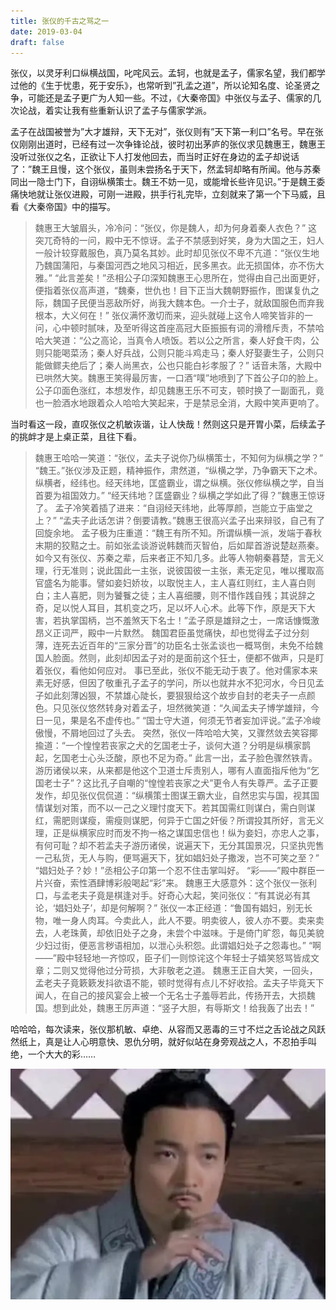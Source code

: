 ```yaml
---
title: 张仪的千古之骂之一
date: 2019-03-04
draft: false
---
```


张仪，以灵牙利口纵横战国，叱咤风云。孟轲，也就是孟子，儒家名望，我们都学过他的《生于忧患，死于安乐》，也常听到”孔孟之道”，所以论知名度、论圣贤之争，可能还是孟子更广为人知一些。不过，《大秦帝国》中张仪与孟子、儒家的几次论战，着实让我有些重新认识了孟子与儒家学派。

孟子在战国被誉为”大才雄辩，天下无对”，张仪则有”天下第一利口”名号。早在张仪刚刚出道时，已经有过一次争锋论战，彼时初出茅庐的张仪求见魏惠王，魏惠王没听过张仪之名，正欲让下人打发他回去，而当时正好在身边的孟子却说话了：”魏王且慢，这个张仪，虽则未尝扬名于天下，然孟轲却略有所闻。他与苏秦同出一隐士门下，自诩纵横策士。魏王不妨一见，或能增长些许见识。”于是魏王委痛快地就让张仪进殿，可刚一进殿，拱手行礼完毕，立刻就来了第一个下马威，且看《大秦帝国》中的描写。

>魏惠王大皱眉头，冷冷问：“张仪，你是魏人，却为何身着秦人衣色？” 
这突兀奇特的一问，殿中无不惊讶。孟子不禁感到好笑，身为大国之王，妇人一般计较穿戴服色，真乃莫名其妙。此时却见张仪不卑不亢道：“张仪生地乃魏国蒲阳，与秦国河西之地风习相近，民多黑衣。此无损国体，亦不伤大雅。”
“此言差矣！”丞相公子卬深知魏惠王心思所在，觉得由自己出面更好，便指着张仪高声道，“魏秦，世仇也！目下正当大魏朝野振作，图谋复仇之际，魏国子民便当恶敌所好，尚我大魏本色。一介士子，就敌国服色而弃我根本，大义何在！” 
张仪满怀激切而来，迎头就碰上这令人啼笑皆非的一问，心中顿时腻味，及至听得这首座高冠大臣振振有词的滑稽斥责，不禁哈哈大笑道：“公之高论，当真令人喷饭。若以公之所言，秦人好食干肉，公则只能喝菜汤；秦人好兵战，公则只能斗鸡走马；秦人好娶妻生子，公则只能做鳏夫绝后了；秦人尚黑衣，公也只能白衫孝服了？” 
话音未落，大殿中已哄然大笑。魏惠王笑得最厉害，一口酒“噗”地喷到了下首公子卬的脸上。公子卬面色涨红，本想发作，却见魏惠王乐不可支，顿时换了一副面孔，竟也一脸酒水地跟着众人哈哈大笑起来，于是禁忌全消，大殿中笑声更响了。

当时看这一段，直叹张仪之机敏诙谐，让人快哉！然则这只是开胃小菜，后续孟子的挑衅才是上桌正菜，且往下看。

>魏惠王哈哈一笑道：“张仪，孟夫子说你乃纵横策士，不知何为纵横之学？”
“魏王。”张仪涉及正题，精神振作，肃然道，“纵横之学，乃争霸天下之术。纵横者，经纬也。经天纬地，匡盛霸业，谓之纵横。张仪修纵横之学，自当首要为祖国效力。” 
“经天纬地？匡盛霸业？纵横之学如此了得？”魏惠王惊讶了。
孟子冷笑着插了进来：“自诩经天纬地，此等厚颜，岂能立于庙堂之上？”
“孟夫子此话怎讲？倒要请教。”魏惠王很高兴孟子出来辩驳，自己有了回旋余地。 
孟子极为庄重道：“魏王有所不知。所谓纵横一派，发端于春秋末期的狡黠之士。前如张孟谈游说韩魏而灭智伯，后如犀首游说楚赵燕秦。如今又有张仪、苏秦之辈，后来者正不知几多。此等人物朝秦暮楚，言无义理，行无准则；说此国此一主张，说彼国彼一主张，素无定见，唯以攫取高官盛名为能事。譬如妾妇娇妆，以取悦主人，主人喜红则红，主人喜白则白；主人喜肥，则为饕餮之徒；主人喜细腰，则不惜作践自残；其说辞之奇，足以悦人耳目，其机变之巧，足以坏人心术。此等下作，原是天下大害，若执掌国柄，岂不羞煞天下名士！”孟子原是雄辩之士，一席话慷慨激昂义正词严，殿中一片默然。
魏国君臣虽觉痛快，却也觉得孟子过分刻薄，连死去近百年的“三家分晋”的功臣名士张孟谈也一概骂倒，未免不给魏国人脸面。然则，此刻却因孟子对的是面前这个狂士，便都不做声，只是盯着张仪，看他如何应对。
事已至此，张仪不能无动于衷了。他对儒家本来素无好感，但因了敬重孔子孟子的学问，所以也就井水不犯河水，今日见孟子如此刻薄凶狠，不禁雄心陡长，要狠狠给这个故步自封的老夫子一点颜色。只见张仪悠然转身对着孟子，坦然微笑道：“久闻孟夫子博学雄辩，今日一见，果是名不虚传也。” 
“国士守大道，何须无节者妄加评说。”孟子冷峻傲慢，不屑地回过了头去。
突然，张仪一阵哈哈大笑，又骤然敛去笑容揶揄道：“一个惶惶若丧家之犬的乞国老士子，谈何大道？分明是纵横家鹊起，乞国老士心头泛酸，原也不足为奇。”
此言一出，孟子脸色骤然铁青。游历诸侯以来，从来都是他这个卫道士斥责别人，哪有人直面指斥他为“乞国老士子”？这比孔子自嘲的“惶惶若丧家之犬”更令人有失尊严。孟子正要发作，却见张仪侃侃道：“纵横策士图谋王霸大业，自然忠实与国，视其国情谋划对策，而不以一己之义理忖度天下。若其国需红则谋白，需白则谋红，需肥则谋瘦，需瘦则谋肥，何异于亡国之奸佞？所谓投其所好，言无义理，正是纵横家应时而发不拘一格之谋国忠信也！纵为妾妇，亦忠人之事，有何可耻？却不若孟夫子游历诸侯，说遍天下，无分其国景况，只坚执兜售一己私货，无人与购，便骂遍天下，犹如娼妇处子撒泼，岂不可笑之至？”
 “娼妇处子？妙！”丞相公子卬第一个忍不住击掌叫好。
 “彩——”殿中群臣一片兴奋，索性酒肆博彩般喝起“彩”来。
 魏惠王大感意外：这个张仪一张利口，与孟老夫子竟是棋逢对手。好奇心大起，笑问张仪：“有其说必有其论，‘娼妇处子’，却是何解啊？” 
张仪一本正经道：“鲁国有娼妇，别无长物，唯一身人肉耳。今卖此人，此人不要。明卖彼人，彼人亦不要。卖来卖去，人老珠黄，却依旧处子之身，未尝个中滋味。于是倚门旷怨，每见美貌少妇过街，便恶言秽语相加，以泄心头积怨。此谓娼妇处子之怨毒也。”
“啊——”殿中轻轻地一齐惊叹，臣子们一则惊诧这个年轻士子嬉笑怒骂皆成文章；二则又觉得他过分苛损，大非敬老之道。
魏惠王正自大笑，一回头，孟老夫子竟簌簌发抖欲语不能，顿时觉得有点儿不好收拾。孟夫子毕竟天下闻人，在自己的接风宴会上被一个无名士子羞辱若此，传扬开去，大损魏国。想到此处，魏惠王厉声道：“竖子大胆，有辱斯文！给我轰了出去！”

哈哈哈，每次读来，张仪那机敏、卓绝、从容而又恶毒的三寸不烂之舌论战之风跃然纸上，真是让人心明意快、恩仇分明，就好似站在身旁观战之人，不忍拍手叫绝，一个大大的彩……

![](featured.webp "")